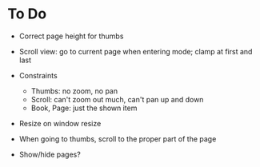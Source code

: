 # To Do

* Correct page height for thumbs
* Scroll view: go to current page when entering mode; clamp at first and last

* Constraints
  * Thumbs: no zoom, no pan
  * Scroll: can't zoom out much, can't pan up and down
  * Book, Page: just the shown item
* Resize on window resize
* When going to thumbs, scroll to the proper part of the page
* Show/hide pages?
